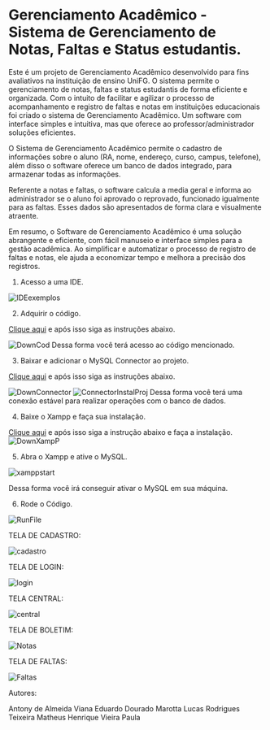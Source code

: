 # Gerenciamento Acadêmico - Sistema de Gerenciamento de Notas, Faltas e Status estudantis.
Este é um projeto de Gerenciamento Acadêmico desenvolvido para fins avaliativos na instituição de ensino UniFG. O sistema permite o gerenciamento de notas, faltas e status estudantis de forma eficiente e organizada.
Com o intuito de facilitar e agilizar o processo de acompanhamento e registro de faltas e notas em instituições educacionais foi criado o sistema de Gerenciamento Acadêmico. Um software com interface simples e intuitiva, mas que oferece ao professor/administrador soluções eficientes. 

O Sistema de Gerenciamento Acadêmico permite o cadastro de informações sobre o aluno (RA, nome, endereço, curso, campus, telefone), além disso o software oferece um banco de dados integrado, para armazenar todas as informações.

Referente a notas e faltas, o software calcula a media geral e informa ao administrador se o aluno foi aprovado o reprovado, funcionado igualmente para as faltas. Esses dados são apresentados de forma clara e visualmente atraente.

Em resumo, o Software de Gerenciamento Acadêmico é uma solução abrangente e eficiente, com fácil manuseio e interface simples para a gestão acadêmica. Ao simplificar e automatizar o processo de registro de faltas e notas, ele ajuda a economizar tempo e melhora a precisão dos registros.

1. Acesso a uma IDE.

![IDEexemplos](https://github.com/HenriqueCortazzo/gerenciamentoAcademico/assets/134107916/9b6e28e1-9740-48e8-87f5-d129a1af16e1)


2. Adquirir o código.

[Clique aqui](https://github.com/HenriqueCortazzo/gerenciamentoAcademico) e após isso siga as instruções abaixo.

![DownCod](https://github.com/HenriqueCortazzo/gerenciamentoAcademico/assets/134107916/87fcef73-d97a-43ef-83a7-b49895864e30)
Dessa forma você terá acesso ao código mencionado.


3. Baixar e adicionar o MySQL Connector ao projeto.

[Clique aqui](https://www.dropbox.com/sh/nt3i8rrrvp2ecw3/AAA0tlrohCJ8-re_Vj4gnolma?dl=0) e após isso siga as instruções abaixo.

![DownConnector](https://github.com/HenriqueCortazzo/gerenciamentoAcademico/assets/134107916/d68027c3-7890-4b30-a995-7f456716b291)
![ConnectorInstalProj](https://github.com/HenriqueCortazzo/gerenciamentoAcademico/assets/134107916/a29036e4-91e1-44f4-a8df-2d6fef43e354)
Dessa forma você terá uma conexão estável para realizar operações com o banco de dados.


4. Baixe o Xampp e faça sua instalação.

[Clique aqui](https://www.apachefriends.org/pt_br/index.html) e após isso siga a instrução abaixo e faça a instalação.
![DownXampP](https://github.com/HenriqueCortazzo/gerenciamentoAcademico/assets/134107916/07682a08-84c4-4953-bf2a-7fd02951cc75)


5. Abra o Xampp e ative o MySQL.

![xamppstart](https://github.com/HenriqueCortazzo/gerenciamentoAcademico/assets/134107916/505b097e-2aed-4fe3-a2ea-1f1a0dd5da8a)

Dessa forma você irá conseguir ativar o MySQL em sua máquina.


6. Rode o Código.

![RunFile](https://github.com/HenriqueCortazzo/gerenciamentoAcademico/assets/134107916/ab50266d-b4ba-4a18-bc5c-8f5b7f7b6fc1)


TELA DE CADASTRO:

![cadastro](https://github.com/HenriqueCortazzo/gerenciamentoAcademico/assets/134107916/ff142095-9412-4fbf-b977-43f41a869953)


TELA DE LOGIN:

![login](https://github.com/HenriqueCortazzo/gerenciamentoAcademico/assets/134107916/b5a984c1-c7e7-4bcc-9ae1-937cf3b77e2e)


TELA CENTRAL:

![central](https://github.com/HenriqueCortazzo/gerenciamentoAcademico/assets/134107916/900d2979-661b-47bd-aa40-784be1b42b81)


TELA DE BOLETIM:

![Notas](https://github.com/HenriqueCortazzo/gerenciamentoAcademico/assets/134107916/eb7efbf5-33c7-4920-987f-2128602c51af)


TELA DE FALTAS:

![Faltas](https://github.com/HenriqueCortazzo/gerenciamentoAcademico/assets/134107916/f82d8adc-6291-4ca5-aafa-029817a2da16)

Autores:

Antony de Almeida Viana
Eduardo Dourado Marotta
Lucas Rodrigues Teixeira
Matheus Henrique Vieira Paula

